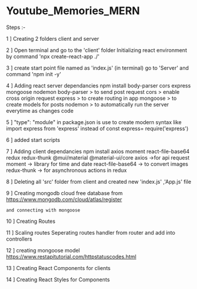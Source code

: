 # Youtube_Memories_MERN
Steps :-

1 ]
Creating 2 folders client and server

2 ]
Open terminal and go to the 'client' folder
Initializing react environment by command 
'npx create-react-app ./'

3 ]
create start point file named as 'index.js'
(in terminal) go to 'Server' and command 'npm init -y' 

4 ] 
Adding react server dependancies
npm install body-parser cors express mongoose nodemon
body-parser   > to send post request
cors          > enable cross origin request
express       > to create routing in app
mongoose      > to create models for posts
nodemon       > to automatically run the server everytime as changes code

5 ]
"type": "module" in package.json is use to create modern syntax 
like 
import express from 'express' 
instead of
const express= require('express')

6 ]
added start scripts


7 ]
Adding client dependancies
npm install axios moment react-file-base64 redux redux-thunk @mui/material @material-ui/core
axios   ->for api request
moment  -> library for time and date
react-file-base64  -> to convert images
redux-thunk         -> for asynchronous actions in redux


8 ] 
Deleting all 'src' folder from client and created new 
'index.js' ,'App.js' file

9 ]
    Creating mongodb cloud free database from
    https://www.mongodb.com/cloud/atlas/register

    and connecting with mongoose

10 ]
    Creating Routes

11 ]
    Scaling routes
    Seperating routes handler from router and add into controllers

12 ]
    creating mongoose model 
    https://www.restapitutorial.com/httpstatuscodes.html

13 ]
    Creating React Components for clients
    
14 ]
    Creating React Styles for Components